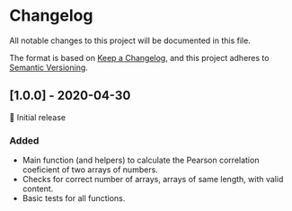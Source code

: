 # Changelog

All notable changes to this project will be documented in this file.

The format is based on [Keep a Changelog](https://keepachangelog.com/en/1.0.0/),
and this project adheres to [Semantic Versioning](https://semver.org/spec/v2.0.0.html).

## [1.0.0] - 2020-04-30

🎊 Initial release

### Added

- Main function (and helpers) to calculate the Pearson correlation coeficient of two arrays of numbers.
- Checks for correct number of arrays, arrays of same length, with valid content.
- Basic tests for all functions.
